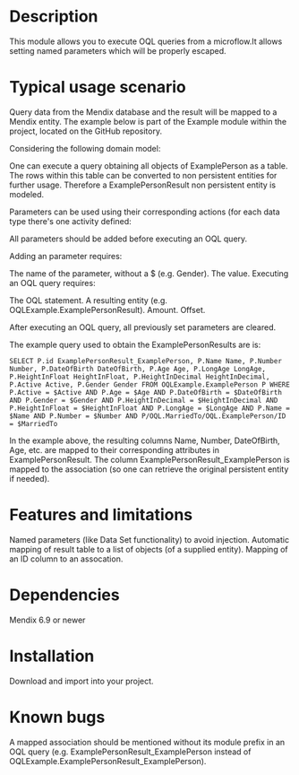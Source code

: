 # Description
This module allows you to execute OQL queries from a microflow.It allows setting named parameters which will be properly escaped.

# Typical usage scenario
Query data from the Mendix database and the result will be mapped to a Mendix entity.
The example below is part of the Example module within the project, located on the GitHub repository.

Considering the following domain model:

One can execute a query obtaining all objects of ExamplePerson as a table. The rows within this table can be converted to non persistent entities for further usage. Therefore a ExamplePersonResult non persistent entity is modeled.

Parameters can be used using their corresponding actions (for each data type there's one activity defined:

 

All parameters should be added before executing an OQL query.

 

Adding an parameter requires:

The name of the parameter, without a $ (e.g. Gender).
The value.
Executing an OQL query requires:

The OQL statement.
A resulting entity (e.g. OQLExample.ExamplePersonResult).
Amount.
Offset.
 

After executing an OQL query, all previously set parameters are cleared.

The example query used to obtain the ExamplePersonResults are is:

``SELECT P.id ExamplePersonResult_ExamplePerson, P.Name Name, P.Number Number, P.DateOfBirth DateOfBirth, P.Age Age, P.LongAge LongAge, P.HeightInFloat HeightInFloat, P.HeightInDecimal HeightInDecimal, P.Active Active, P.Gender Gender FROM OQLExample.ExamplePerson P WHERE P.Active = $Active AND P.Age = $Age AND P.DateOfBirth = $DateOfBirth AND P.Gender = $Gender AND P.HeightInDecimal = $HeightInDecimal AND P.HeightInFloat = $HeightInFloat AND P.LongAge = $LongAge AND P.Name = $Name AND P.Number = $Number AND P/OQL.MarriedTo/OQL.ExamplePerson/ID = $MarriedTo``

In the example above, the resulting columns Name, Number, DateOfBirth, Age, etc. are mapped to their corresponding attributes in ExamplePersonResult. The column ExamplePersonResult_ExamplePerson is mapped to the association (so one can retrieve the original persistent entity if needed).

# Features and limitations

Named parameters (like Data Set functionality) to avoid injection.
Automatic mapping of result table to a list of objects (of a supplied entity).
Mapping of an ID column to an assocation.

# Dependencies
Mendix 6.9 or newer

# Installation
Download and import into your project.

# Known bugs
A mapped association should be mentioned without its module prefix in an OQL query (e.g. ExamplePersonResult_ExamplePerson instead of OQLExample.ExamplePersonResult_ExamplePerson).